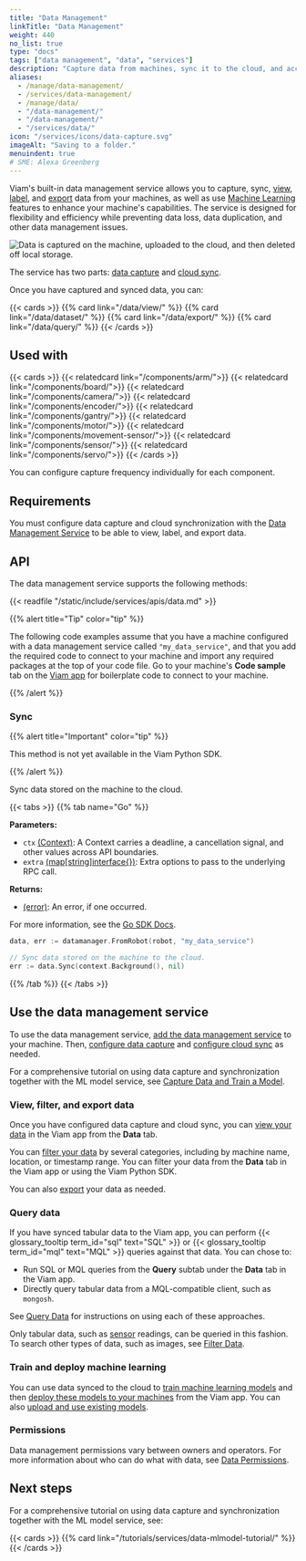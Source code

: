 ```yaml
---
title: "Data Management"
linkTitle: "Data Management"
weight: 440
no_list: true
type: "docs"
tags: ["data management", "data", "services"]
description: "Capture data from machines, sync it to the cloud, and access it and train image classification and object detection models on the data."
aliases:
  - /manage/data-management/
  - /services/data-management/
  - /manage/data/
  - "/data-management/"
  - "/data-management/"
  - "/services/data/"
icon: "/services/icons/data-capture.svg"
imageAlt: "Saving to a folder."
menuindent: true
# SME: Alexa Greenberg
---
```


Viam's built-in data management service allows you to capture, sync, [view](view/), [label](dataset/), and [export](export/) data from your machines, as well as use [Machine Learning](/ml/) features to enhance your machine's capabilities.
The service is designed for flexibility and efficiency while preventing data loss, data duplication, and other data management issues.

![Data is captured on the machine, uploaded to the cloud, and then deleted off local storage.](/data/data_management.png)

The service has two parts: [data capture](/data/capture/) and [cloud sync](/data/cloud-sync/).

Once you have captured and synced data, you can:

{{< cards >}}
{{% card link="/data/view/" %}}
{{% card link="/data/dataset/" %}}
{{% card link="/data/export/" %}}
{{% card link="/data/query/" %}}
{{< /cards >}}

## Used with

{{< cards >}}
{{< relatedcard link="/components/arm/">}}
{{< relatedcard link="/components/board/">}}
{{< relatedcard link="/components/camera/">}}
{{< relatedcard link="/components/encoder/">}}
{{< relatedcard link="/components/gantry/">}}
{{< relatedcard link="/components/motor/">}}
{{< relatedcard link="/components/movement-sensor/">}}
{{< relatedcard link="/components/sensor/">}}
{{< relatedcard link="/components/servo/">}}
{{< /cards >}}

You can configure capture frequency individually for each component.

## Requirements

You must configure data capture and cloud synchronization with the [Data Management Service](/data/) to be able to view, label, and export data.

## API

The data management service supports the following methods:

{{< readfile "/static/include/services/apis/data.md" >}}

{{% alert title="Tip" color="tip" %}}

The following code examples assume that you have a machine configured with a data management service called `"my_data_service"`, and that you add the required code to connect to your machine and import any required packages at the top of your code file.
Go to your machine's **Code sample** tab on the [Viam app](https://app.viam.com) for boilerplate code to connect to your machine.

{{% /alert %}}

### Sync

{{% alert title="Important" color="tip" %}}

This method is not yet available in the Viam Python SDK.

{{% /alert %}}

Sync data stored on the machine to the cloud.

{{< tabs >}}
{{% tab name="Go" %}}

**Parameters:**

- `ctx` [(Context)](https://pkg.go.dev/context): A Context carries a deadline, a cancellation signal, and other values across API boundaries.
- `extra` [(map\[string\]interface{})](https://go.dev/blog/maps): Extra options to pass to the underlying RPC call.

**Returns:**

- [(error)](https://pkg.go.dev/builtin#error): An error, if one occurred.

For more information, see the [Go SDK Docs](https://pkg.go.dev/go.viam.com/rdk/services/datamanager).

```go {class="line-numbers linkable-line-numbers"}
data, err := datamanager.FromRobot(robot, "my_data_service")

// Sync data stored on the machine to the cloud.
err := data.Sync(context.Background(), nil)
```

{{% /tab %}}
{{< /tabs >}}

## Use the data management service

To use the data management service, [add the data management service](/data/capture/#add-the-data-management-service) to your machine.
Then, [configure data capture](/data/capture/) and [configure cloud sync](/data/cloud-sync/) as needed.

For a comprehensive tutorial on using data capture and synchronization together with the ML model service, see [Capture Data and Train a Model](/tutorials/services/data-mlmodel-tutorial/).

### View, filter, and export data

Once you have configured data capture and cloud sync, you can [view your data](/data/view/) in the Viam app from the **Data** tab.

You can [filter your data](/data/view/#filter-data) by several categories, including by machine name, location, or timestamp range.
You can filter your data from the **Data** tab in the Viam app or using the Viam Python SDK.

You can also [export](/data/export/) your data as needed.

### Query data

If you have synced tabular data to the Viam app, you can perform {{< glossary_tooltip term_id="sql" text="SQL" >}} or {{< glossary_tooltip term_id="mql" text="MQL" >}} queries against that data.
You can chose to:

- Run SQL or MQL queries from the **Query** subtab under the **Data** tab in the Viam app.
- Directly query tabular data from a MQL-compatible client, such as `mongosh`.

See [Query Data](/data/query/) for instructions on using each of these approaches.

Only tabular data, such as [sensor](/components/sensor/) readings, can be queried in this fashion.
To search other types of data, such as images, see [Filter Data](/data/view/#filter-data).

### Train and deploy machine learning

You can use data synced to the cloud to [train machine learning models](/ml/train-model/) and then [deploy these models to your machines](/ml/) from the Viam app.
You can also [upload and use existing models](/ml/upload-model/).

### Permissions

Data management permissions vary between owners and operators.
For more information about who can do what with data, see [Data Permissions](/fleet/rbac/#data-and-machine-learning).

## Next steps

For a comprehensive tutorial on using data capture and synchronization together with the ML model service, see:

{{< cards >}}
{{% card link="/tutorials/services/data-mlmodel-tutorial/" %}}
{{< /cards >}}
